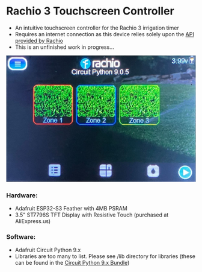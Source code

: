 # Rachio 3 Touchscreen Controller
- An intuitive touchscreen controller for the Rachio 3 irrigation timer
- Requires an internet connection as this device relies solely upon the [API provided by Rachio](https://rachio.readme.io/reference/getting-started)
- This is an unfinished work in progress...

![](https://raw.githubusercontent.com/DJDevon3/My_Circuit_Python_Projects/main/Boards/espressif/Adafruit%20Feather%20ESP32-S3/3.5%20ST7796S/Rachio_Touch/Screenshot.jpg)

### Hardware:
- Adafruit ESP32-S3 Feather with 4MB PSRAM
- 3.5" ST7796S TFT Display with Resistive Touch (purchased at AliExpress.us)

### Software:
- Adafruit Circuit Python 9.x
- Libraries are too many to list. Please see /lib directory for libraries (these can be found in the [Circuit Python 9.x Bundle](https://circuitpython.org/libraries))
